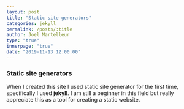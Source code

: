 ```yaml
---
layout: post
title: "Static site generators"
categories: jekyll
permalink: /posts/:title
author: Joel Martelleur
type: "true"
innerpage: "true"
date: "2019-11-13 12:00:00" 
---
```



### Static site generators

When I created this site I used static site generator for the first time, specifically I used __jekyll__. I am still a beginner in this field but really appreciate this as a tool for creating a static website.  